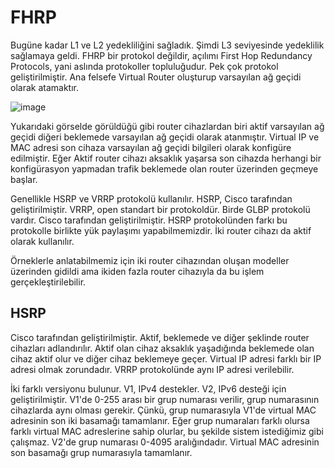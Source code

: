 # FHRP 

Bugüne kadar L1 ve L2 yedekliliğini sağladık. Şimdi L3 seviyesinde yedeklilik sağlamaya geldi. FHRP bir protokol değildir, açılımı First Hop Redundancy Protocols, yani aslında protokoller topluluğudur. Pek çok protokol geliştirilmiştir. Ana felsefe Virtual Router oluşturup varsayılan ağ geçidi olarak atamaktır.

![image](https://user-images.githubusercontent.com/70758694/183307786-f1e38831-6127-4ca6-a6a1-b48392654cd1.png)

Yukarıdaki görselde görüldüğü gibi router cihazlardan biri aktif varsayılan ağ geçidi diğeri beklemede varsayılan ağ geçidi olarak atanmıştır. Virtual IP ve MAC adresi son cihaza varsayılan ağ geçidi bilgileri olarak konfigüre edilmiştir. Eğer Aktif router cihazı aksaklık yaşarsa son cihazda herhangi bir konfigürasyon yapmadan trafik beklemede olan router üzerinden geçmeye başlar. 

Genellikle HSRP ve VRRP protokolü kullanılır. HSRP, Cisco tarafından geliştirilmiştir. VRRP, open standart bir protokoldür. Birde GLBP protokolü vardır. Cisco tarafından geliştirilmiştir. HSRP protokolünden farkı bu protokolle birlikte yük paylaşımı yapabilmemizdir. İki router cihazı da aktif olarak kullanılır. 

Örneklerle anlatabilmemiz için iki router cihazından oluşan modeller üzerinden gidildi ama ikiden fazla router cihazıyla da bu işlem gerçekleştirilebilir.  

## HSRP

Cisco tarafından geliştirilmiştir. Aktif, beklemede ve diğer şeklinde router cihazları adlandırılır. Aktif olan cihaz aksaklık yaşadığında beklemede olan cihaz aktif olur ve diğer cihaz beklemeye geçer. Virtual IP adresi farklı bir IP adresi olmak zorundadır. VRRP protokolünde aynı IP adresi verilebilir.

İki farklı versiyonu bulunur. V1, IPv4 destekler. V2, IPv6 desteği için geliştirilmiştir. V1'de 0-255 arası bir grup numarası verilir, grup numarasının cihazlarda aynı olması gerekir. Çünkü, grup numarasıyla V1'de virtual MAC adresinin son iki basamağı tamamlanır. Eğer grup numaraları farklı olursa farklı virtual MAC adreslerine sahip olurlar, bu şekilde sistem istediğimiz gibi çalışmaz. V2'de grup numarası 0-4095 aralığındadır. Virtual MAC adresinin son basamağı grup numarasıyla tamamlanır. 
